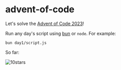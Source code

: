 # advent-of-code
Let's solve the [Advent of Code 2023](https://adventofcode.com/2023)!

Run any day's script using [bun](https://bun.sh) or `node`. For example:
```
bun day1/script.js
```

So far:

![10stars](https://github.com/kayasky/advent-of-code/assets/3538762/3daab82e-a1f2-416b-a71c-a526a07710b2)



